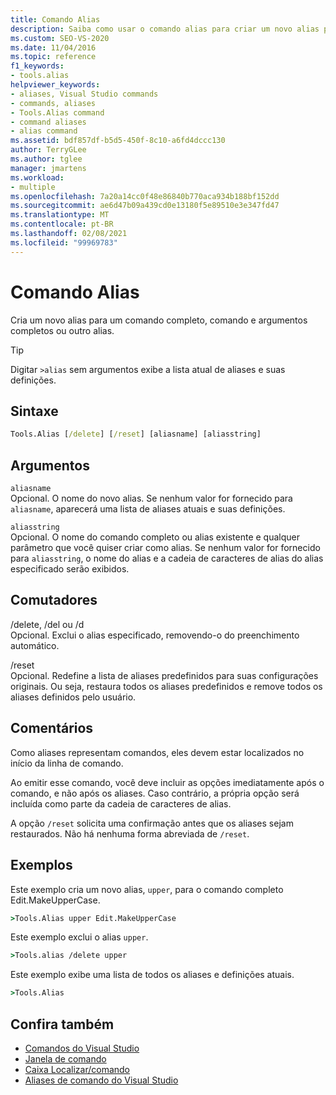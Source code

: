 ```yaml
---
title: Comando Alias
description: Saiba como usar o comando alias para criar um novo alias para um comando completo, o comando completo e os argumentos ou outro alias.
ms.custom: SEO-VS-2020
ms.date: 11/04/2016
ms.topic: reference
f1_keywords:
- tools.alias
helpviewer_keywords:
- aliases, Visual Studio commands
- commands, aliases
- Tools.Alias command
- command aliases
- alias command
ms.assetid: bdf857df-b5d5-450f-8c10-a6fd4dccc130
author: TerryGLee
ms.author: tglee
manager: jmartens
ms.workload:
- multiple
ms.openlocfilehash: 7a20a14cc0f48e86840b770aca934b188bf152dd
ms.sourcegitcommit: ae6d47b09a439cd0e13180f5e89510e3e347fd47
ms.translationtype: MT
ms.contentlocale: pt-BR
ms.lasthandoff: 02/08/2021
ms.locfileid: "99969783"
---
```

# <a name="alias-command"></a>Comando Alias
Cria um novo alias para um comando completo, comando e argumentos completos ou outro alias.

> [!TIP]
> Digitar `>alias` sem argumentos exibe a lista atual de aliases e suas definições.

## <a name="syntax"></a>Sintaxe

```cmd
Tools.Alias [/delete] [/reset] [aliasname] [aliasstring]
```

## <a name="arguments"></a>Argumentos
`aliasname`\
Opcional. O nome do novo alias. Se nenhum valor for fornecido para `aliasname`, aparecerá uma lista de aliases atuais e suas definições.

`aliasstring`\
Opcional. O nome do comando completo ou alias existente e qualquer parâmetro que você quiser criar como alias. Se nenhum valor for fornecido para `aliasstring`, o nome do alias e a cadeia de caracteres de alias do alias especificado serão exibidos.

## <a name="switches"></a>Comutadores
/delete, /del ou /d\
Opcional. Exclui o alias especificado, removendo-o do preenchimento automático.

/reset\
Opcional. Redefine a lista de aliases predefinidos para suas configurações originais. Ou seja, restaura todos os aliases predefinidos e remove todos os aliases definidos pelo usuário.

## <a name="remarks"></a>Comentários
Como aliases representam comandos, eles devem estar localizados no início da linha de comando.

Ao emitir esse comando, você deve incluir as opções imediatamente após o comando, e não após os aliases. Caso contrário, a própria opção será incluída como parte da cadeia de caracteres de alias.

A opção `/reset` solicita uma confirmação antes que os aliases sejam restaurados. Não há nenhuma forma abreviada de `/reset`.

## <a name="examples"></a>Exemplos
Este exemplo cria um novo alias, `upper`, para o comando completo Edit.MakeUpperCase.

```cmd
>Tools.Alias upper Edit.MakeUpperCase
```

Este exemplo exclui o alias `upper`.

```cmd
>Tools.alias /delete upper
```

Este exemplo exibe uma lista de todos os aliases e definições atuais.

```cmd
>Tools.Alias
```

## <a name="see-also"></a>Confira também

- [Comandos do Visual Studio](../../ide/reference/visual-studio-commands.md)
- [Janela de comando](../../ide/reference/command-window.md)
- [Caixa Localizar/comando](../../ide/find-command-box.md)
- [Aliases de comando do Visual Studio](../../ide/reference/visual-studio-command-aliases.md)
